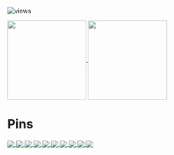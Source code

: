 
<!-- https://github.com/antonkomarev/github-profile-views-counter -->
![views](https://komarev.com/ghpvc/?username=firguremout&color=fabd2f)

<!-- https://github.com/anuraghazra/github-readme-stats -->
<!-- Github stats -->
<a href="https://github.com/anuraghazra/github-readme-stats">
  <img height=180 align="center" src="https://github-readme-stats.vercel.app/api?username=figuremout&show_icons=true&theme=gruvbox" />
</a>

<!-- Top langs -->
<a href="https://github.com/anuraghazra/github-readme-stats">
  <img height=180 align="center" src="https://github-readme-stats.vercel.app/api/top-langs/?username=figuremout&layout=compact&theme=gruvbox" />
</a>

# Pins
<!-- Extra Pins -->
<a href="https://github.com/figuremout/autocmd">
  <img align="center" src="https://github-readme-stats.vercel.app/api/pin/?username=figuremout&theme=gruvbox&repo=autocmd" />
</a>
<a href="https://github.com/figuremout/mycall">
  <img align="center" src="https://github-readme-stats.vercel.app/api/pin/?username=figuremout&theme=gruvbox&repo=mycall" />
</a>
<a href="https://github.com/figuremout/vhdlib">
  <img align="center" src="https://github-readme-stats.vercel.app/api/pin/?username=figuremout&theme=gruvbox&repo=vhdlib" />
</a>
<a href="https://github.com/figuremout/matlib">
  <img align="center" src="https://github-readme-stats.vercel.app/api/pin/?username=figuremout&theme=gruvbox&repo=matlib" />
</a>
<a href="https://github.com/figuremout/tuo">
  <img align="center" src="https://github-readme-stats.vercel.app/api/pin/?username=figuremout&theme=gruvbox&repo=tuo" />
</a>
<a href="https://github.com/figuremout/TT">
  <img align="center" src="https://github-readme-stats.vercel.app/api/pin/?username=figuremout&theme=gruvbox&repo=TT" />
</a>
<a href="https://github.com/figuremout/justdone">
  <img align="center" src="https://github-readme-stats.vercel.app/api/pin/?username=figuremout&theme=gruvbox&repo=justdone" />
</a>
<a href="https://github.com/figuremout/godot-softwareUI-Demo">
  <img align="center" src="https://github-readme-stats.vercel.app/api/pin/?username=figuremout&theme=gruvbox&repo=godot-softwareUI-Demo" />
</a>
<a href="https://github.com/figuremout/sias_wifi">
  <img align="center" src="https://github-readme-stats.vercel.app/api/pin/?username=figuremout&theme=gruvbox&repo=sias_wifi" />
</a>
<a href="https://github.com/figuremout/myos">
  <img align="center" src="https://github-readme-stats.vercel.app/api/pin/?username=figuremout&theme=gruvbox&repo=myos" />
</a>
